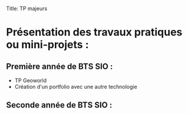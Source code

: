 Title: TP majeurs

# Présentation des travaux pratiques ou mini-projets :


## Première année de BTS SIO :
- TP Geoworld
- Création d'un portfolio avec une autre technologie


## Seconde année de BTS SIO :